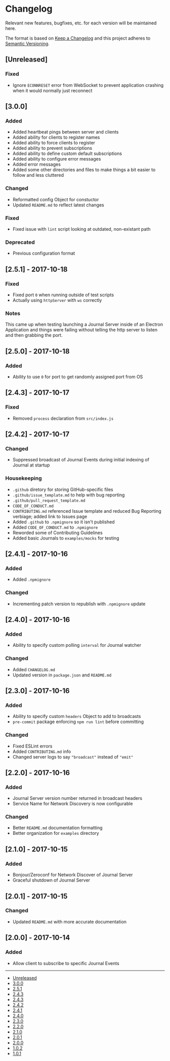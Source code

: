 
# Changelog

Relevant new features, bugfixes, etc. for each version will be maintained here.

The format is based on [Keep a Changelog](http://keepachangelog.com/en/1.0.0/)
and this project adheres to [Semantic Versioning](http://semver.org/spec/v2.0.0.html).

## [Unreleased]

### Fixed
- Ignore `ECONNRESET` error from WebSocket to prevent application crashing when
it would normally just reconnect

## [3.0.0]
### Added
- Added heartbeat pings between server and clients
- Added ability for clients to register names
- Added ability to force clients to register
- Added ability to prevent subscriptions
- Added ability to define custom default subscriptions
- Added ability to configure error messages
- Added error messages
- Added some other directories and files to make things a bit easier to follow and less cluttered

### Changed
- Reformatted config Object for constuctor
- Updated `README.md` to reflect latest changes

### Fixed
- Fixed issue with `lint` script looking at outdated, non-existant path

### Deprecated
- Previous configuration format

## [2.5.1] - 2017-10-18
### Fixed
- Fixed port `0` when running outside of test scripts
- Actually using `httpServer` with `ws` correctly

### Notes

This came up when testing launching a Journal Server inside of an Electron Application
and things were failing without telling the http server to listen and then grabbing the
port.

## [2.5.0] - 2017-10-18
### Added
- Ability to use `0` for port to get randomly assigned port from OS

## [2.4.3] - 2017-10-17
### Fixed
- Removed `process` declaration from `src/index.js`

## [2.4.2] - 2017-10-17
### Changed
- Suppressed broadcast of Journal Events during initial indexing of Journal at startup

### Housekeeping
- `.github` diretory for storing GitHub-specific files
- `.github/issue_template.md` to help with bug reporting
- `.github/pull_request_template.md`
- `CODE_OF_CONDUCT.md`
- `CONTRIBUTING.md` referenced Issue template and reduced Bug Reporting verbiage;
added link to Issues page
- Added `.github` to `.npmignore` so it isn't published
- Added `CODE_OF_CONDUCT.md` to `.npmignore`
- Reworded some of Contributing Guidelines
- Added basic Journals to `examples/mocks` for testing

## [2.4.1] - 2017-10-16
### Added
- Added `.npmignore`

### Changed
- Incrementing patch version to republish with `.npmignore` update

## [2.4.0] - 2017-10-16
### Added
- Ability to specify custom polling `interval` for Journal watcher

### Changed
- Added `CHANGELOG.md`
- Updated version in `package.json` and `README.md`

## [2.3.0] - 2017-10-16
### Added
- Ability to specify custom `headers` Object to add to broadcasts
- `pre-commit` package enforcing `npm run lint` before committing

### Changed
- Fixed ESLint errors
- Added `CONTRIBUTING.md` info
- Changed server logs to say `"broadcast"` instead of `"emit"`

## [2.2.0] - 2017-10-16
### Added
- Journal Server version number returned in broadcast headers
- Service Name for Network Discovery is now configurable

### Changed
- Better `README.md` documentation formatting
- Better organization for `examples` directory

## [2.1.0] - 2017-10-15
### Added
- Bonjour/Zeroconf for Network Discover of Journal Server
- Graceful shutdown of Journal Server

## [2.0.1] - 2017-10-15
### Changed
- Updated `README.md` with more accurate documentation

## [2.0.0] - 2017-10-14
### Added
- Allow client to subscribe to specific Journal Events

---

- [Unreleased](https://github.com/DVDAGames/elite-dangerous-journal-server/compare/3.0.0...HEAD)
- [3.0.0](https://github.com/DVDAGames/elite-dangerous-journal-server/compare/2.5.1...3.0.0)
- [2.5.1](https://github.com/DVDAGames/elite-dangerous-journal-server/compare/2.5.0...2.5.1)
- [2.4.3](https://github.com/DVDAGames/elite-dangerous-journal-server/compare/2.4.3...2.5.0)
- [2.4.3](https://github.com/DVDAGames/elite-dangerous-journal-server/compare/2.4.2...2.4.3)
- [2.4.2](https://github.com/DVDAGames/elite-dangerous-journal-server/compare/2.4.1...2.4.2)
- [2.4.1](https://github.com/DVDAGames/elite-dangerous-journal-server/compare/2.4.0...2.4.1)
- [2.4.0](https://github.com/DVDAGames/elite-dangerous-journal-server/compare/2.3.0...2.4.0)
- [2.3.0](https://github.com/DVDAGames/elite-dangerous-journal-server/compare/2.2.0...2.3.0)
- [2.2.0](https://github.com/DVDAGames/elite-dangerous-journal-server/compare/2.1.0...2.2.0)
- [2.1.0](https://github.com/DVDAGames/elite-dangerous-journal-server/compare/2.0.1...2.1.0)
- [2.0.1](https://github.com/DVDAGames/elite-dangerous-journal-server/compare/2.0.0...2.0.1)
- [2.0.0](https://github.com/DVDAGames/elite-dangerous-journal-server/compare/1.0.2...2.0.0)
- [1.0.2](https://github.com/DVDAGames/elite-dangerous-journal-server/compare/1.0.1...1.0.2)
- [1.0.1](https://github.com/DVDAGames/elite-dangerous-journal-server/compare/53322ee...1.0.1)
